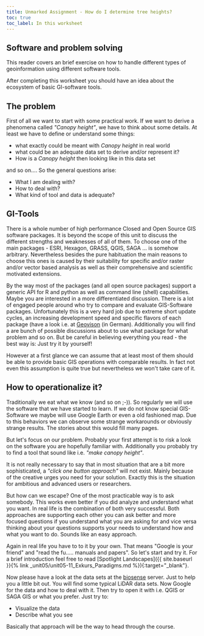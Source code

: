 ```yaml
---
title: Unmarked Assignment - How do I determine tree heights?
toc: true
toc_label: In this worksheet
---
```


## Software and problem solving

This reader covers an brief exercise on how to handle different types of geoinformation using different software tools.

After completing this worksheet you should have an idea about the ecosystem of basic GI-software tools.


## The problem

First of all we want to start with some practical work. If we want to derive a phenomena called *"Canopy height"*, we have to think about some details. At least we have to define or understand some things:
- what exactly could be meant with  *Canopy height* in real world 
- what could be an adequate data set to derive and/or represent it? 
- How is a *Canopy height*  then looking like in this data set 

and so on.... So the general questions arise:

* What I am dealing with?
* How to deal with? 
* What kind of tool and data is adequate?

## GI-Tools

There is a whole number of high performance Closed and Open Source GIS software packages. It is beyond the scope of this unit to discuss the different strengths and weaknesses of all of them. To choose one of the main packages - ESRI, Hexagon, GRASS, QGIS, SAGA ... is somehow arbitrary. Nevertheless besides the pure habituation the main reasons to choose this ones is caused by their suitability for specific and/or raster and/or vector based analysis as well as their comprehensive and scientific motivated extensions. 

By the way most of the packages (and all open source packages) support a generic API for R and python as well as command line (shell) capabilities. Maybe you are interested in a more differentiated discussion. There is a lot of engaged people around who try to compare and evaluate GIS-Software packages. Unfortunately this is a very hard job due to extreme short update cycles, an increasing development speed and specific flavors of each package (have a look i.e. at [Geovison](http://gis-vision.de/index.php/systeme-im-vergleich) (in German). Additionally you will find a are bunch of possible discussions about to use what package for what problem and so on. But be careful in believing everything you read - the best way is: Just try it by yourself!

However at a first glance we can assume that at least most of them should be able to provide basic GIS operations with comparable results. In fact not even this assumption is quite true but nevertheless we won't take care of it.


## How to operationalize it?

Traditionally we eat what we know (and so on ;-)). So regularly we will use the software that we have started to learn. If we do not know special GIS-Software we maybe will use Google Earth or even a old fashioned map. Due to this behaviors we can observe some strange workarounds or obviously strange results. The stories about this would fill many pages. 

But let's focus on our problem. Probably your first attempt is to risk a look on the software you are hopefully familiar with. Additionally you probably try to find a tool that sound like i.e. *"make canopy height"*.

It is not really necessary to say that in most situation that are a bit more sophisticated, a *"click one button approach"* will not exist. Mainly because of the creative urges you need for your solution. Exactly this is the situation for ambitious and advanced users or researchers.

But how can we escape? One of the most practicable way is to ask somebody. This works even better if you did analyze and understand what you want. In real life is the combination of both very successful. Both approaches are supporting each other you can ask better and more focused questions if you understand what you are asking for and vice versa thinking about your questions supports your needs to understand how and what you want to do. Sounds like an easy approach. 

Again in real life you have to to it by your own. That means "Google is your friend" and "read the fu..... manuals and papers". So let's start and try it. For a brief introduction feel free to read [Spotlight Landscapes]({{ site.baseurl }}{% link _unit05/unit05-11_Exkurs_Paradigms.md %}){:target="_blank"}.



Now please have a look at the data sets at the [biosense](http://gofile.me/3Z8AJ/I97PxrE1b) server. Just to help you a little bit out. You will find some typical LiDAR data sets. Now Google for the data and how to deal with it. Then try to open it with i.e. QGIS or SAGA GIS or what you prefer. Just try to:

* Visualize the data
* Describe what you see

Basically that approach will be the way to head through the course.